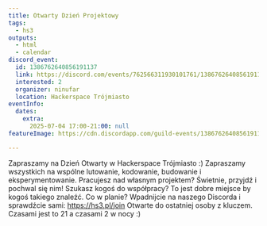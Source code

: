 ```yaml
---
title: Otwarty Dzień Projektowy
tags:
  - hs3
outputs:
  - html
  - calendar
discord_event:
  id: 1386762640856191137
  link: https://discord.com/events/762566311930101761/1386762640856191137
  interested: 2
  organizer: ninufar
  location: Hackerspace Trójmiasto
eventInfo:
  dates:
    extra:
      2025-07-04 17:00-21:00: null
featureImage: https://cdn.discordapp.com/guild-events/1386762640856191137/0b0cd5cd0a9222cffe05335aca6a9d32.png?size=1024

---
```


Zapraszamy na Dzień Otwarty w Hackerspace Trójmiasto :) Zapraszamy wszystkich na wspólne lutowanie, kodowanie, budowanie i eksperymentowanie. Pracujesz nad własnym projektem? Świetnie, przyjdź i pochwal się nim! Szukasz kogoś do współpracy? To jest dobre miejsce by kogoś takiego znaleźć. Co w planie? Wpadnijcie na naszego Discorda i sprawdźcie sami: https://hs3.pl/join Otwarte do ostatniej osoby z kluczem. Czasami jest to 21 a czasami 2 w nocy :)
